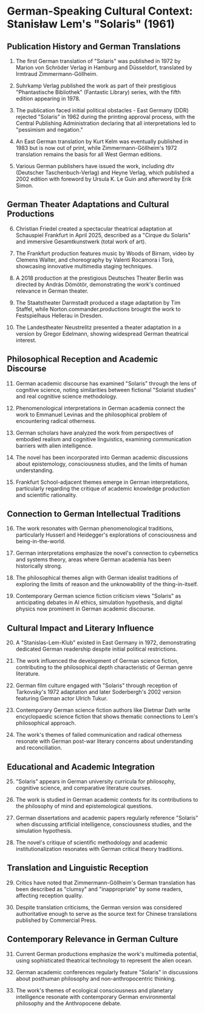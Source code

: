 # German-Speaking Cultural Context: Stanisław Lem's "Solaris" (1961)

## Publication History and German Translations

1. The first German translation of "Solaris" was published in 1972 by Marion von Schröder Verlag in Hamburg and Düsseldorf, translated by Irmtraud Zimmermann-Göllheim.

2. Suhrkamp Verlag published the work as part of their prestigious "Phantastische Bibliothek" (Fantastic Library) series, with the fifth edition appearing in 1978.

3. The publication faced initial political obstacles - East Germany (DDR) rejected "Solaris" in 1962 during the printing approval process, with the Central Publishing Administration declaring that all interpretations led to "pessimism and negation."

4. An East German translation by Kurt Kelm was eventually published in 1983 but is now out of print, while Zimmermann-Göllheim's 1972 translation remains the basis for all West German editions.

5. Various German publishers have issued the work, including dtv (Deutscher Taschenbuch-Verlag) and Heyne Verlag, which published a 2002 edition with foreword by Ursula K. Le Guin and afterword by Erik Simon.

## German Theater Adaptations and Cultural Productions

6. Christian Friedel created a spectacular theatrical adaptation at Schauspiel Frankfurt in April 2025, described as a "Cirque du Solaris" and immersive Gesamtkunstwerk (total work of art).

7. The Frankfurt production features music by Woods of Birnam, video by Clemens Walter, and choreography by Valenti Rocamora i Torà, showcasing innovative multimedia staging techniques.

8. A 2018 production at the prestigious Deutsches Theater Berlin was directed by András Dömötör, demonstrating the work's continued relevance in German theater.

9. The Staatstheater Darmstadt produced a stage adaptation by Tim Staffel, while Norton.commander.productions brought the work to Festspielhaus Hellerau in Dresden.

10. The Landestheater Neustrelitz presented a theater adaptation in a version by Gregor Edelmann, showing widespread German theatrical interest.

## Philosophical Reception and Academic Discourse

11. German academic discourse has examined "Solaris" through the lens of cognitive science, noting similarities between fictional "Solarist studies" and real cognitive science methodology.

12. Phenomenological interpretations in German academia connect the work to Emmanuel Levinas and the philosophical problem of encountering radical otherness.

13. German scholars have analyzed the work from perspectives of embodied realism and cognitive linguistics, examining communication barriers with alien intelligence.

14. The novel has been incorporated into German academic discussions about epistemology, consciousness studies, and the limits of human understanding.

15. Frankfurt School-adjacent themes emerge in German interpretations, particularly regarding the critique of academic knowledge production and scientific rationality.

## Connection to German Intellectual Traditions

16. The work resonates with German phenomenological traditions, particularly Husserl and Heidegger's explorations of consciousness and being-in-the-world.

17. German interpretations emphasize the novel's connection to cybernetics and systems theory, areas where German academia has been historically strong.

18. The philosophical themes align with German idealist traditions of exploring the limits of reason and the unknowability of the thing-in-itself.

19. Contemporary German science fiction criticism views "Solaris" as anticipating debates in AI ethics, simulation hypothesis, and digital physics now prominent in German academic discourse.

## Cultural Impact and Literary Influence

20. A "Stanislas-Lem-Klub" existed in East Germany in 1972, demonstrating dedicated German readership despite initial political restrictions.

21. The work influenced the development of German science fiction, contributing to the philosophical depth characteristic of German genre literature.

22. German film culture engaged with "Solaris" through reception of Tarkovsky's 1972 adaptation and later Soderbergh's 2002 version featuring German actor Ulrich Tukur.

23. Contemporary German science fiction authors like Dietmar Dath write encyclopaedic science fiction that shows thematic connections to Lem's philosophical approach.

24. The work's themes of failed communication and radical otherness resonate with German post-war literary concerns about understanding and reconciliation.

## Educational and Academic Integration

25. "Solaris" appears in German university curricula for philosophy, cognitive science, and comparative literature courses.

26. The work is studied in German academic contexts for its contributions to the philosophy of mind and epistemological questions.

27. German dissertations and academic papers regularly reference "Solaris" when discussing artificial intelligence, consciousness studies, and the simulation hypothesis.

28. The novel's critique of scientific methodology and academic institutionalization resonates with German critical theory traditions.

## Translation and Linguistic Reception

29. Critics have noted that Zimmermann-Göllheim's German translation has been described as "clumsy" and "inappropriate" by some readers, affecting reception quality.

30. Despite translation criticisms, the German version was considered authoritative enough to serve as the source text for Chinese translations published by Commercial Press.

## Contemporary Relevance in German Culture

31. Current German productions emphasize the work's multimedia potential, using sophisticated theatrical technology to represent the alien ocean.

32. German academic conferences regularly feature "Solaris" in discussions about posthuman philosophy and non-anthropocentric thinking.

33. The work's themes of ecological consciousness and planetary intelligence resonate with contemporary German environmental philosophy and the Anthropocene debate.